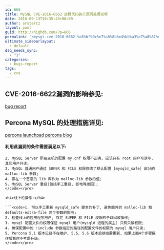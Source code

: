 ```yaml
---
id: 666
title: MySQL CVE-2016-6662 远程代码执行漏洞处理说明
date: 2016-09-13T10:35:43+08:00
author: arstercz
layout: post
guid: http://highdb.com/?p=666
permalink: '/mysql-cve-2016-6662-%e8%bf%9c%e7%a8%8b%e4%bb%a3%e7%a0%81%e6%89%a7%e8%a1%8c%e6%bc%8f%e6%b4%9e%e5%a4%84%e7%90%86%e8%af%b4%e6%98%8e/'
ultimate_sidebarlayout:
  - default
dsq_needs_sync:
  - "1"
categories:
  - bugs-report
tags:
  - cve
---
```

<h2>CVE-2016-6622漏洞的影响参见:</h2>

<p><a href="http://legalhackers.com/advisories/MySQL-Exploit-Remote-Root-Code-Execution-Privesc-CVE-2016-6662.html">bug report</a></p>

<h2>Percona MySQL 的处理措施详见:</h2>

<p><a href="https://bugs.launchpad.net/percona-server/+bug/1622603">percona launchpad</a>
<a href="https://www.percona.com/blog/2016/09/12/database-affected-cve-2016-6662/">percona blog</a></p>

<h4>利用此漏洞的条件需要满足以下:</h4>

```<code>1. 本地或远程的MySQL 用户需要有 SUPER 或 FILE 权限;
2. MySQL Server 所在主机的配置 my.cnf 权限不正确, 应该只有 root 用户可读写, 其它用户只读;
3. MySQL 普通用户通过 SUPER 和 FILE 权限修改了默认配置 [mysqld_safe] 部分的 malloc-lib 参数;
4. 存在一个恶意的 lib 库作为 malloc-lib 参数的值;
5. MySQL Server 重启(包括手工重启, 断电等原因);
</code></pre>

<h4>线上的操作:</h4>

```<code>1. 可以手工更新 mysqld_safe 脚本的补丁, 避免额外的 malloc-lib 和 defaults-extra-file 两个参数的影响;
2. 检查线上的应用程序用户, 存在 SUPER 和 FILE 权限的予以回收操作;
3. mysql 配置文件的权限保证 mysql 用户(mysqld 进程的属主) 只有只读权限;
4. 确保配置中的 !include 参数指定的路径的配置文件的权限为 mysql 用户只读;
5. Percona 5.1 版本已经不在维护, 5.5, 5.6 版本后续按需更新, 如果上面4个步骤操作后暂时不考虑升级;
</code></pre>
